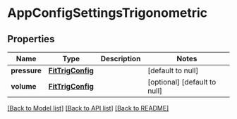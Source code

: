 # AppConfigSettingsTrigonometric
## Properties

Name | Type | Description | Notes
------------ | ------------- | ------------- | -------------
**pressure** | [**FitTrigConfig**](FitTrigConfig.md) |  | [default to null]
**volume** | [**FitTrigConfig**](FitTrigConfig.md) |  | [optional] [default to null]

[[Back to Model list]](../README.md#documentation-for-models) [[Back to API list]](../README.md#documentation-for-api-endpoints) [[Back to README]](../README.md)

